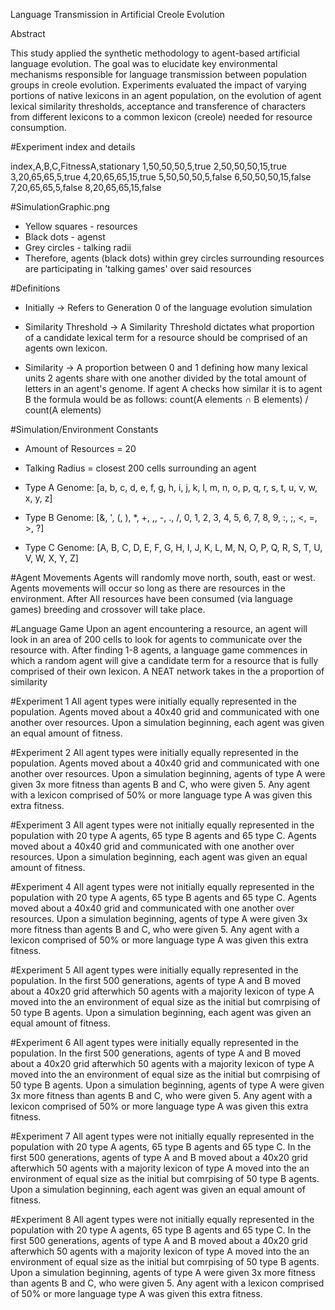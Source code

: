 Language Transmission in Artificial Creole Evolution

Abstract

This study applied the synthetic methodology to agent-based artificial
language evolution. The goal was to elucidate key environmental
mechanisms responsible for language
transmission between population groups in creole evolution.
Experiments evaluated the impact of varying portions of native
lexicons in an agent population, on the evolution of agent lexical
similarity thresholds, acceptance and transference of characters from
different lexicons to a common lexicon (creole) needed for resource
consumption.


#Experiment index and details

index,A,B,C,FitnessA,stationary
1,50,50,50,5,true
2,50,50,50,15,true
3,20,65,65,5,true
4,20,65,65,15,true
5,50,50,50,5,false
6,50,50,50,15,false
7,20,65,65,5,false
8,20,65,65,15,false

#SimulationGraphic.png
- Yellow squares - resources
- Black dots - agenst
- Grey circles - talking radii
- Therefore, agents (black dots) within grey circles surrounding resources are participating in 'talking games' over said resources

#Definitions
- Initially -> Refers to Generation 0 of the language evolution simulation

- Similarity Threshold -> A Similarity Threshold dictates what proportion of a candidate lexical term for a resource should be comprised of an agents own lexicon.

- Similarity -> A proportion between 0 and 1 defining how many lexical units 2 agents share with one another divided by the total amount of letters in an agent's genome. If agent A checks how similar it is to agent B the formula would be as follows: 
count(A elements ∩ B elements) / count(A elements)

#Simulation/Environment Constants
- Amount of Resources = 20

- Talking Radius = closest 200 cells surrounding an agent

- Type A Genome: [a, b, c, d, e, f, g, h, i, j, k, l, m, n, o, p, q, r, s, t, u, v, w, x, y, z]

- Type B Genome: [&, ', (, ), *, +, ,, -, ., /, 0, 1, 2, 3, 4, 5, 6, 7, 8, 9, :, ;, <, =, >, ?]

- Type C Genome: [A, B, C, D, E, F, G, H, I, J, K, L, M, N, O, P, Q, R, S, T, U, V, W, X, Y, Z]


#Agent Movements
Agents will randomly move north, south, east or west. Agents movements will occur so long as there are resources in the environment. After All resources have been consumed (via language games) breeding and crossover will take place.  

#Language Game
Upon an agent encountering a resource, an agent will look in an area of 200 cells to look for agents to communicate over the resource with. After finding 1-8 agents, a language game commences in which a random agent will give a candidate term for a resource that is fully comprised of their own lexicon. A NEAT network takes in the a proportion of similarity

#Experiment 1
All agent types were initially equally represented in the population.
Agents moved about a 40x40 grid and communicated with one another over resources.
Upon a simulation beginning, each agent was given an equal amount of fitness.

#Experiment 2
All agent types were initially equally represented in the population.
Agents moved about a 40x40 grid and communicated with one another over resources.
Upon a simulation beginning, agents of type A were given 3x more fitness than agents B and C, who were given 5. Any agent with a lexicon comprised of 50% or more language type A was given this extra fitness.

#Experiment 3
All agent types were not initially equally represented in the population with 20 type A agents, 65 type B agents and 65 type C.
Agents moved about a 40x40 grid and communicated with one another over resources.
Upon a simulation beginning, each agent was given an equal amount of fitness.

#Experiment 4
All agent types were not initially equally represented in the population with 20 type A agents, 65 type B agents and 65 type C.
Agents moved about a 40x40 grid and communicated with one another over resources.
Upon a simulation beginning, agents of type A were given 3x more fitness than agents B and C, who were given 5. Any agent with a lexicon comprised of 50% or more language type A was given this extra fitness.

#Experiment 5
All agent types were initially equally represented in the population.
In the first 500 generations, agents of type A and B moved about a 40x20 grid afterwhich 50 agents with a majority lexicon of type A moved into the an environment of equal size as the initial but comrpising of 50 type B agents.
Upon a simulation beginning, each agent was given an equal amount of fitness.

#Experiment 6
All agent types were initially equally represented in the population.
In the first 500 generations, agents of type A and B moved about a 40x20 grid afterwhich 50 agents with a majority lexicon of type A moved into the an environment of equal size as the initial but comrpising of 50 type B agents.
Upon a simulation beginning, agents of type A were given 3x more fitness than agents B and C, who were given 5. Any agent with a lexicon comprised of 50% or more language type A was given this extra fitness.

#Experiment 7
All agent types were not initially equally represented in the population with 20 type A agents, 65 type B agents and 65 type C.
In the first 500 generations, agents of type A and B moved about a 40x20 grid afterwhich 50 agents with a majority lexicon of type A moved into the an environment of equal size as the initial but comrpising of 50 type B agents.
Upon a simulation beginning, each agent was given an equal amount of fitness.

#Experiment 8
All agent types were not initially equally represented in the population with 20 type A agents, 65 type B agents and 65 type C.
In the first 500 generations, agents of type A and B moved about a 40x20 grid afterwhich 50 agents with a majority lexicon of type A moved into the an environment of equal size as the initial but comrpising of 50 type B agents.
Upon a simulation beginning, agents of type A were given 3x more fitness than agents B and C, who were given 5. Any agent with a lexicon comprised of 50% or more language type A was given this extra fitness.


